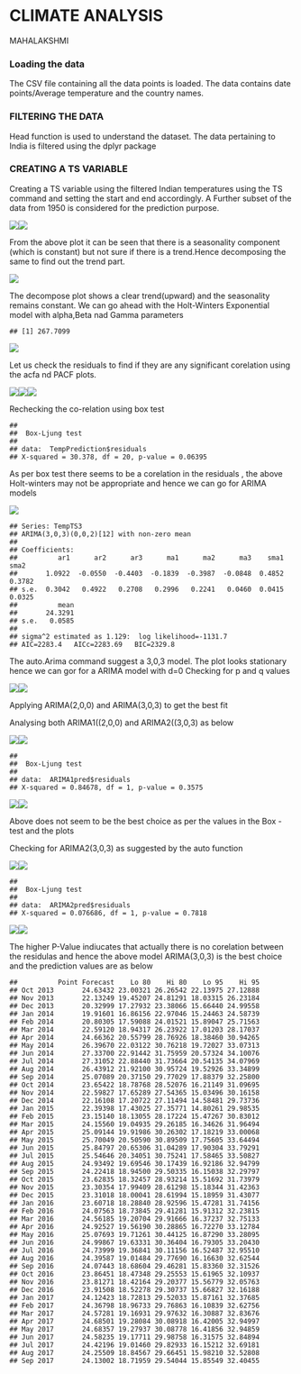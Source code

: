 # CLIMATE ANALYSIS
MAHALAKSHMI  



### Loading the data 

The CSV file containing all the data points is loaded.
The data contains date points/Average temperature and the country names.



### FILTERING THE DATA
Head function is used to understand the dataset.
The data pertaining to India is filtered using the dplyr package



### CREATING A TS VARIABLE

Creating a TS variable using the filtered Indian temperatures using the TS 
command and setting the start and end accordingly.
A Further subset of the data from 1950 is considered for the prediction purpose.

![](Climate_India_files/figure-html/TS_INDIA-1.png)<!-- -->![](Climate_India_files/figure-html/TS_INDIA-2.png)<!-- -->

From the above plot  it can be seen that there is a seasonality component (which is constant) but not sure if there is a trend.Hence decomposing the same to find out the trend part.

![](Climate_India_files/figure-html/decompose-1.png)<!-- -->

The decompose  plot shows a clear trend(upward) and the seasonality remains constant.
We can go ahead with the Holt-Winters Exponential model with alpha,Beta nad Gamma parameters


```
## [1] 267.7099
```

![](Climate_India_files/figure-html/HWE-1.png)<!-- -->

Let us check the residuals to find if they are any significant corelation using the acfa nd PACF plots.

![](Climate_India_files/figure-html/RESIDUALS-1.png)<!-- -->![](Climate_India_files/figure-html/RESIDUALS-2.png)<!-- -->![](Climate_India_files/figure-html/RESIDUALS-3.png)<!-- -->

Rechecking the co-relation using box test


```
## 
## 	Box-Ljung test
## 
## data:  TempPrediction$residuals
## X-squared = 30.378, df = 20, p-value = 0.06395
```

As per box test there seems to be a corelation in the residuals , the above Holt-winters may not be appropriate and hence we can go for ARIMA models

![](Climate_India_files/figure-html/ARIMA-1.png)<!-- -->

```
## Series: TempTS3 
## ARIMA(3,0,3)(0,0,2)[12] with non-zero mean 
## 
## Coefficients:
##          ar1      ar2      ar3      ma1      ma2      ma3    sma1    sma2
##       1.0922  -0.0550  -0.4403  -0.1839  -0.3987  -0.0848  0.4852  0.3782
## s.e.  0.3042   0.4922   0.2708   0.2996   0.2241   0.0460  0.0415  0.0325
##          mean
##       24.3291
## s.e.   0.0585
## 
## sigma^2 estimated as 1.129:  log likelihood=-1131.7
## AIC=2283.4   AICc=2283.69   BIC=2329.8
```

The auto.Arima command suggest a 3,0,3 model.
The plot looks stationary hence we can gor for a ARIMA model with d=0
Checking for p and q values

![](Climate_India_files/figure-html/ACF_PACF-1.png)<!-- -->![](Climate_India_files/figure-html/ACF_PACF-2.png)<!-- -->

Applying ARIMA(2,0,0) and ARIMA(3,0,3) to get the best fit



Analysing both ARIMA1((2,0,0) and ARIMA2((3,0,3) as below

![](Climate_India_files/figure-html/ARIMA1_Validation-1.png)<!-- -->![](Climate_India_files/figure-html/ARIMA1_Validation-2.png)<!-- -->

```
## 
## 	Box-Ljung test
## 
## data:  ARIMA1pred$residuals
## X-squared = 0.84678, df = 1, p-value = 0.3575
```

![](Climate_India_files/figure-html/ARIMA1_Validation-3.png)<!-- -->![](Climate_India_files/figure-html/ARIMA1_Validation-4.png)<!-- -->

Above does not seem to be the best choice as per the values in the Box - test and the plots

Checking for ARIMA2(3,0,3) as suggested by the auto function

![](Climate_India_files/figure-html/ARIMA2_VALIDATION-1.png)<!-- -->![](Climate_India_files/figure-html/ARIMA2_VALIDATION-2.png)<!-- -->

```
## 
## 	Box-Ljung test
## 
## data:  ARIMA2pred$residuals
## X-squared = 0.076686, df = 1, p-value = 0.7818
```

![](Climate_India_files/figure-html/ARIMA2_VALIDATION-3.png)<!-- -->![](Climate_India_files/figure-html/ARIMA2_VALIDATION-4.png)<!-- -->

The higher P-Value indiucates that actually there is no corelation between the residulas and hence the above model ARIMA(3,0,3) is the best choice and the prediction values are as below


```
##          Point Forecast    Lo 80    Hi 80    Lo 95    Hi 95
## Oct 2013       24.63432 23.00321 26.26542 22.13975 27.12888
## Nov 2013       22.13249 19.45207 24.81291 18.03315 26.23184
## Dec 2013       20.32999 17.27932 23.38066 15.66440 24.99558
## Jan 2014       19.91601 16.86156 22.97046 15.24463 24.58739
## Feb 2014       20.80305 17.59088 24.01521 15.89047 25.71563
## Mar 2014       22.59120 18.94317 26.23922 17.01203 28.17037
## Apr 2014       24.66362 20.55799 28.76926 18.38460 30.94265
## May 2014       26.39670 22.03122 30.76218 19.72027 33.07313
## Jun 2014       27.33700 22.91442 31.75959 20.57324 34.10076
## Jul 2014       27.31052 22.88440 31.73664 20.54135 34.07969
## Aug 2014       26.43912 21.92100 30.95724 19.52926 33.34899
## Sep 2014       25.07089 20.37150 29.77029 17.88379 32.25800
## Oct 2014       23.65422 18.78768 28.52076 16.21149 31.09695
## Nov 2014       22.59827 17.65289 27.54365 15.03496 30.16158
## Dec 2014       22.16108 17.20722 27.11494 14.58481 29.73736
## Jan 2015       22.39398 17.43025 27.35771 14.80261 29.98535
## Feb 2015       23.15140 18.13055 28.17224 15.47267 30.83012
## Mar 2015       24.15560 19.04935 29.26185 16.34626 31.96494
## Apr 2015       25.09144 19.91986 30.26302 17.18219 33.00068
## May 2015       25.70049 20.50590 30.89509 17.75605 33.64494
## Jun 2015       25.84797 20.65306 31.04289 17.90304 33.79291
## Jul 2015       25.54646 20.34051 30.75241 17.58465 33.50827
## Aug 2015       24.93492 19.69546 30.17439 16.92186 32.94799
## Sep 2015       24.22418 18.94500 29.50335 16.15038 32.29797
## Oct 2015       23.62835 18.32457 28.93214 15.51692 31.73979
## Nov 2015       23.30354 17.99409 28.61298 15.18344 31.42363
## Dec 2015       23.31018 18.00041 28.61994 15.18959 31.43077
## Jan 2016       23.60718 18.28840 28.92596 15.47281 31.74156
## Feb 2016       24.07563 18.73845 29.41281 15.91312 32.23815
## Mar 2016       24.56185 19.20704 29.91666 16.37237 32.75133
## Apr 2016       24.92527 19.56190 30.28865 16.72270 33.12784
## May 2016       25.07693 19.71261 30.44125 16.87290 33.28095
## Jun 2016       24.99867 19.63331 30.36404 16.79305 33.20430
## Jul 2016       24.73999 19.36841 30.11156 16.52487 32.95510
## Aug 2016       24.39587 19.01484 29.77690 16.16630 32.62544
## Sep 2016       24.07443 18.68604 29.46281 15.83360 32.31526
## Oct 2016       23.86451 18.47348 29.25553 15.61965 32.10937
## Nov 2016       23.81271 18.42164 29.20377 15.56779 32.05763
## Dec 2016       23.91508 18.52278 29.30737 15.66827 32.16188
## Jan 2017       24.12423 18.72813 29.52033 15.87161 32.37685
## Feb 2017       24.36798 18.96733 29.76863 16.10839 32.62756
## Mar 2017       24.57281 19.16931 29.97632 16.30887 32.83676
## Apr 2017       24.68501 19.28084 30.08918 16.42005 32.94997
## May 2017       24.68357 19.27937 30.08778 16.41856 32.94859
## Jun 2017       24.58235 19.17711 29.98758 16.31575 32.84894
## Jul 2017       24.42196 19.01460 29.82933 16.15212 32.69181
## Aug 2017       24.25509 18.84567 29.66451 15.98210 32.52808
## Sep 2017       24.13002 18.71959 29.54044 15.85549 32.40455
```

